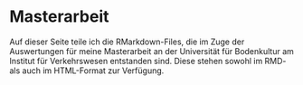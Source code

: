 # Masterarbeit
Auf dieser Seite teile ich die RMarkdown-Files, die im Zuge der Auswertungen für meine Masterarbeit an der Universität für Bodenkultur am Institut für Verkehrswesen entstanden sind. Diese stehen sowohl im RMD- als auch im HTML-Format zur Verfügung. 
